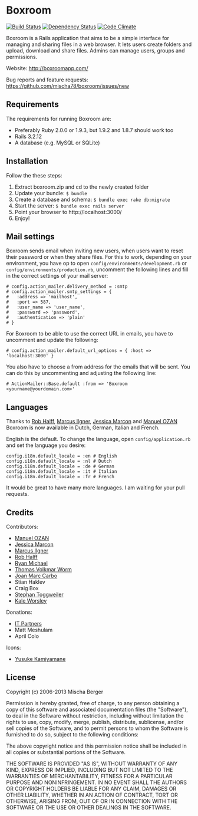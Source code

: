 # Boxroom

[![Build Status](https://secure.travis-ci.org/mischa78/boxroom.png)](http://travis-ci.org/mischa78/boxroom)
[![Dependency Status](https://gemnasium.com/mischa78/boxroom.png?travis)](https://gemnasium.com/mischa78/boxroom)
[![Code Climate](https://codeclimate.com/github/mischa78/boxroom.png)](https://codeclimate.com/github/mischa78/boxroom)

Boxroom is a Rails application that aims to be a simple interface for managing and
sharing files in a web browser. It lets users create folders and upload, download
and share files. Admins can manage users, groups and permissions.

Website:
http://boxroomapp.com/

Bug reports and feature requests:
https://github.com/mischa78/boxroom/issues/new


Requirements
------------
The requirements for running Boxroom are:

 * Preferably Ruby 2.0.0 or 1.9.3, but 1.9.2 and 1.8.7 should work too
 * Rails 3.2.12
 * A database (e.g. MySQL or SQLite)


Installation
------------
Follow the these steps:

 1. Extract boxroom.zip and cd to the newly created folder
 2. Update your bundle: `$ bundle`
 3. Create a database and schema: `$ bundle exec rake db:migrate`
 4. Start the server: `$ bundle exec rails server`
 5. Point your browser to http://localhost:3000/
 6. Enjoy!


Mail settings
-------------
Boxroom sends email when inviting new users, when users want to reset their password
or when they share files. For this to work, depending on your environment, you have op
to open `config/environments/development.rb` or `config/environments/production.rb`,
uncomment the following lines and fill in the correct settings of your mail server:

    # config.action_mailer.delivery_method = :smtp
    # config.action_mailer.smtp_settings = {
    #   :address => 'mailhost',
    #   :port => 587,
    #   :user_name => 'user_name',
    #   :password => 'password',
    #   :authentication => 'plain'
    # }

For Boxroom to be able to use the correct URL in emails, you have to uncomment and update the following:

    # config.action_mailer.default_url_options = { :host => 'localhost:3000' }

You also have to choose a from address for the emails that will be sent. You can do
this by uncommenting and adjusting the following line:

    # ActionMailer::Base.default :from => 'Boxroom <yourname@yourdomain.com>'


Languages
---------
Thanks to [Rob Halff](https://github.com/rhalff), [Marcus Ilgner](https://github.com/milgner), [Jessica Marcon](https://github.com/marcontwm) and [Manuel OZAN](https://github.com/manuxfr) Boxroom is now available in Dutch, German, Italian and French.

English is the default. To change the language, open `config/application.rb` and set the language you desire:

    config.i18n.default_locale = :en # English
    config.i18n.default_locale = :nl # Dutch
    config.i18n.default_locale = :de # German
    config.i18n.default_locale = :it # Italian
    config.i18n.default_locale = :fr # French

It would be great to have many more languages. I am waiting for your pull requests.


Credits
-------

Contributors:

 * [Manuel OZAN](https://github.com/manuxfr)
 * [Jessica Marcon](https://github.com/marcontwm)
 * [Marcus Ilgner](https://github.com/milgner)
 * [Rob Halff](https://github.com/rhalff)
 * [Ryan Michael](https://github.com/kerinin/boxroom)
 * [Thomas Volkmar Worm](https://github.com/tvw/)
 * [Joan Marc Carbo](https://github.com/jmcarbo)
 * Stian Haklev
 * Craig Box
 * [Stephan Toggweiler](https://github.com/rheoli)
 * [Kale Worsley](https://github.com/kaleworsley)

Donations:

 * [IT Partners](http://www.itpartners.co.nz/)
 * Matt Meshulam
 * April Colo

Icons:

 * [Yusuke Kamiyamane](http://p.yusukekamiyamane.com/)


License
-------
Copyright (c) 2006-2013 Mischa Berger

Permission is hereby granted, free of charge, to any person obtaining a copy of
this software and associated documentation files (the "Software"), to deal in
the Software without restriction, including without limitation the rights to use,
copy, modify, merge, publish, distribute, sublicense, and/or sell copies of the
Software, and to permit persons to whom the Software is furnished to do so, subject
to the following conditions:

The above copyright notice and this permission notice shall be included in all
copies or substantial portions of the Software.

THE SOFTWARE IS PROVIDED "AS IS", WITHOUT WARRANTY OF ANY KIND, EXPRESS OR IMPLIED,
INCLUDING BUT NOT LIMITED TO THE WARRANTIES OF MERCHANTABILITY, FITNESS FOR A
PARTICULAR PURPOSE AND NONINFRINGEMENT. IN NO EVENT SHALL THE AUTHORS OR COPYRIGHT
HOLDERS BE LIABLE FOR ANY CLAIM, DAMAGES OR OTHER LIABILITY, WHETHER IN AN ACTION
OF CONTRACT, TORT OR OTHERWISE, ARISING FROM, OUT OF OR IN CONNECTION WITH THE
SOFTWARE OR THE USE OR OTHER DEALINGS IN THE SOFTWARE.
